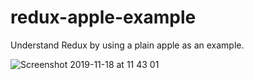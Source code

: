 # redux-apple-example
Understand Redux by using a plain apple as an example.


![Screenshot 2019-11-18 at 11 43 01](https://user-images.githubusercontent.com/36449086/69046142-95eb8100-09f8-11ea-9650-8bbb6c2bf2a2.png)




